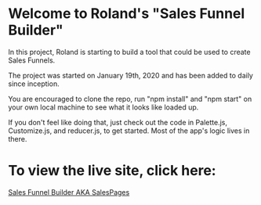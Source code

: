 <h1>Welcome to Roland's "Sales Funnel Builder"</h1>

<p>In this project, Roland is starting to build a tool that could be used to create Sales Funnels.</p>

<p>The project was started on January 19th, 2020 and has been added to daily since inception.</p>

<p>You are encouraged to clone the repo, run "npm install" and "npm start" on your own local machine to see what it looks like loaded up.</p>

<p>If you don't feel like doing that, just check out the code in Palette.js, Customize.js, and reducer.js, to get started. Most of the app's logic lives in there.</p>

<h1>To view the live site, click here:</h1>

<a href="https://salespages.netlify.com/"/>Sales Funnel Builder AKA SalesPages</a>
